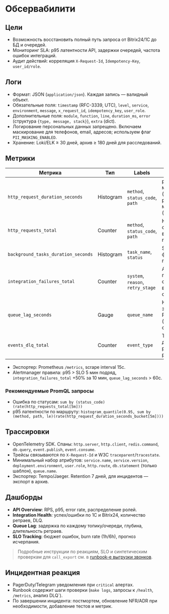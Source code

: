 # Обсервабилити

## Цели
- Возможность восстановить полный путь запроса от Bitrix24/1С до БД и очередей.
- Мониторинг SLA: p95 латентности API, задержки очередей, частота ошибок интеграций.
- Аудит действий: корреляция `X-Request-Id`, `Idempotency-Key`, `user_id/role`.

## Логи
- Формат: JSON (`application/json`). Каждая запись — валидный объект.
- Обязательные поля: `timestamp` (RFC-3339, UTC), `level`, `service`, `environment`, `message`, `x_request_id`, `idempotency_key`, `user_role`.
- Дополнительные поля: `module`, `function`, `line`, `duration_ms`, `error` (структура `{type, message, stack}`), `extra` (dict).
- Логирование персональных данных запрещено. Включаем маскирование для телефонов, email, адресов; используем флаг `PII_MASKING_ENABLED`.
- Хранение: Loki/ELK ≥ 30 дней, архив ≥ 180 дней для расследований.

## Метрики
| Метрика | Тип | Labels | Цель |
| --- | --- | --- | --- |
| `http_request_duration_seconds` | Histogram | `method`, `status_code`, `path` | p95 ≤ 250 мс (чтение), p95 ≤ 400 мс (запись) |
| `http_requests_total` | Counter | `method`, `status_code`, `path` | Контроль объёма вызовов, rate limit |
| `background_tasks_duration_seconds` | Histogram | `task_name`, `status` | SLA фоновых процессов |
| `integration_failures_total` | Counter | `system`, `reason`, `retry_stage` | Алерты при росте ошибок внешних систем |
| `queue_lag_seconds` | Gauge | `queue_name` | Контроль задержек Redis/Kafka (порог 60 сек) |
| `events_dlq_total` | Counter | `event_type` | Триггер для ручного разбора |

- Экспортер: Prometheus `/metrics`, scrape interval 15с.
- Alertmanager правила: p95 > SLO 5 мин подряд, `integration_failures_total` +50% за 10 мин, `queue_lag_seconds` > 60с.

### Рекомендуемые PromQL запросы

- Ошибка по статусам: ``sum by (status_code)(rate(http_requests_total[5m]))``
- p95 латентности по маршруту: ``histogram_quantile(0.95, sum by (method, path, le)(rate(http_request_duration_seconds_bucket[5m])))``

## Трассировки
- OpenTelemetry SDK. Спаны: `http.server`, `http.client`, `redis.command`, `db.query`, `event.publish`, `event.consume`.
- Трейсы связываются по `X-Request-Id` и W3C `traceparent`/`tracestate`.
- Минимальный набор атрибутов: `service.name`, `service.version`, `deployment.environment`, `user.role`, `http.route`, `db.statement` (только шаблон), `queue.name`.
- Экспортер: Tempo/Jaeger. Retention 7 дней, для инцидентов — экспорт в архив.

## Дашборды
- **API Overview**: RPS, p95, error rate, распределение ролей.
- **Integration Health**: успех/ошибки по 1С и Bitrix24, количество ретраев, DLQ.
- **Queue Lag**: задержка по каждому топику/очереди, глубина, длительность ретраев.
- **SLO Tracking**: бюджет ошибок, burn rate (1h/6h), прогноз исчерпания.

> Подробные инструкции по реакциям, SLO и синтетическим проверкам для `call_export` см. в [runbook-е выгрузки звонков](runbooks/call_export.md).

## Инцидентная реакция
- PagerDuty/Telegram уведомления при `critical` алертах.
- Runbook содержит шаги проверки (`make logs`, запросы к `/health`, `/metrics`, анализ DLQ`).
- По завершении инцидента: постмортем, обновление NFR/ADR при необходимости, добавление тестов и метрик.
